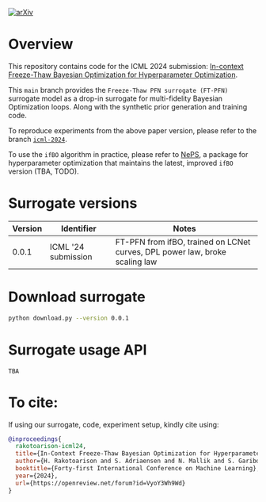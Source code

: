 [![arXiv](https://img.shields.io/badge/arXiv-2105.09821-b31b1b.svg)](https://arxiv.org/abs/2404.16795)

# Overview

This repository contains code for the ICML 2024 submission: [In-context Freeze-Thaw Bayesian Optimization for Hyperparameter Optimization](https://openreview.net/forum?id=VyoY3Wh9Wd).

This `main` branch provides the `Freeze-Thaw PFN surrogate (FT-PFN)` surrogate model as a drop-in surrogate for multi-fidelity Bayesian Optimization loops. Along with the synthetic prior generation and training code.

To reproduce experiments from the above paper version, please refer to the branch [`icml-2024`](https://github.com/automl/ifBO/tree/icml-2024).

To use the `ifBO` algorithm in practice, please refer to [NePS](https://automl.github.io/neps/latest/), a package for hyperparameter optimization that maintains the latest, improved `ifBO` version (TBA, TODO).


# Surrogate versions

| Version | Identifier | Notes |
| -------- | -------- | -------- |
| 0.0.1 | ICML '24 submission | FT-PFN from ifBO, trained on LCNet curves, DPL power law, broke scaling law |

# Download surrogate

```bash
python download.py --version 0.0.1
```

# Surrogate usage API

```
TBA
```

# To cite:

If using our surrogate, code, experiment setup, kindly cite using:
```bibtex
@inproceedings{
  rakotoarison-icml24,
  title={In-Context Freeze-Thaw Bayesian Optimization for Hyperparameter Optimization},
  author={H. Rakotoarison and S. Adriaensen and N. Mallik and S. Garibov and E. Bergman and F. Hutter},
  booktitle={Forty-first International Conference on Machine Learning},
  year={2024},
  url={https://openreview.net/forum?id=VyoY3Wh9Wd}
}
```
